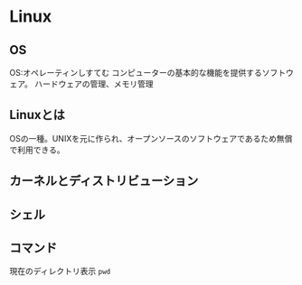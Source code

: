 # Linux

## OS
OS:オペレーティンしすてむ
コンピューターの基本的な機能を提供するソフトウェア。
ハードウェアの管理、メモリ管理

## Linuxとは
OSの一種。UNIXを元に作られ、オープンソースのソフトウェアであるため無償で利用できる。

## カーネルとディストリビューション

## シェル

## コマンド
現在のディレクトリ表示
`
pwd
`


